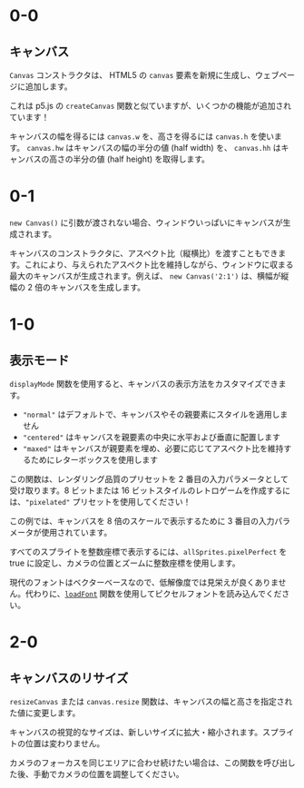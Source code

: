 # 0-0

## キャンバス

`Canvas` コンストラクタは、 HTML5 の `canvas` 要素を新規に生成し、ウェブページに追加します。

これは p5.js の `createCanvas` 関数と似ていますが、いくつかの機能が追加されています！

キャンバスの幅を得るには `canvas.w` を、高さを得るには `canvas.h` を使います。 `canvas.hw` はキャンバスの幅の半分の値 (half width) を、 `canvas.hh` はキャンバスの高さの半分の値 (half height) を取得します。

# 0-1

`new Canvas()` に引数が渡されない場合、ウィンドウいっぱいにキャンバスが生成されます。

キャンバスのコンストラクタに、アスペクト比（縦横比）を渡すこともできます。これにより、与えられたアスペクト比を維持しながら、ウィンドウに収まる最大のキャンバスが生成されます。例えば、 `new Canvas('2:1')` は、横幅が縦幅の 2 倍のキャンバスを生成します。

# 1-0

## 表示モード

`displayMode` 関数を使用すると、キャンバスの表示方法をカスタマイズできます。

- `"normal"` はデフォルトで、キャンバスやその親要素にスタイルを適用しません
- `"centered"` はキャンバスを親要素の中央に水平および垂直に配置します
- `"maxed"` はキャンバスが親要素を埋め、必要に応じてアスペクト比を維持するためにレターボックスを使用します

この関数は、レンダリング品質のプリセットを 2 番目の入力パラメータとして受け取ります。8 ビットまたは 16 ビットスタイルのレトロゲームを作成するには、`"pixelated"` プリセットを使用してください！

この例では、キャンバスを 8 倍のスケールで表示するために 3 番目の入力パラメータが使用されています。

すべてのスプライトを整数座標で表示するには、`allSprites.pixelPerfect` を true に設定し、カメラの位置とズームに整数座標を使用します。

現代のフォントはベクターベースなので、低解像度では見栄えが良くありません。代わりに、[`loadFont`](https://q5js.org/learn/#loadFont) 関数を使用してピクセルフォントを読み込んでください。

# 2-0

## キャンバスのリサイズ

`resizeCanvas` または `canvas.resize` 関数は、キャンバスの幅と高さを指定された値に変更します。

キャンバスの視覚的なサイズは、新しいサイズに拡大・縮小されます。スプライトの位置は変わりません。

カメラのフォーカスを同じエリアに合わせ続けたい場合は、この関数を呼び出した後、手動でカメラの位置を調整してください。
